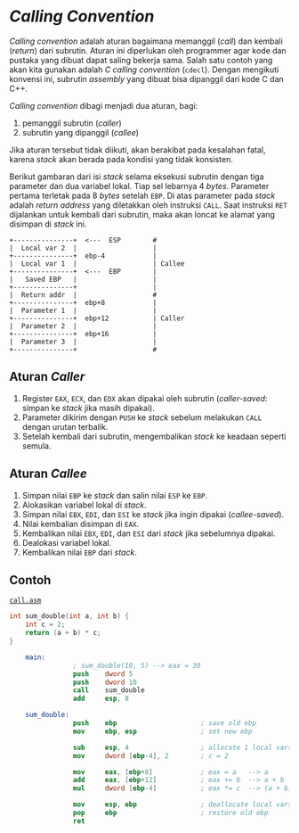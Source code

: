 # *Calling Convention*

*Calling convention* adalah aturan bagaimana memanggil (*call*) dan kembali (*return*) dari subrutin.
Aturan ini diperlukan oleh programmer agar kode dan pustaka yang dibuat dapat saling bekerja sama.
Salah satu contoh yang akan kita gunakan adalah *C calling convention* (`cdecl`).
Dengan mengikuti konvensi ini, subrutin *assembly* yang dibuat bisa dipanggil dari kode C dan C++.

*Calling convention* dibagi menjadi dua aturan, bagi:

1. pemanggil subrutin (*caller*)
2. subrutin yang dipanggil (*callee*)

Jika aturan tersebut tidak diikuti, akan berakibat pada kesalahan fatal, karena *stack*
akan berada pada kondisi yang tidak konsisten.

Berikut gambaran dari isi *stack* selama eksekusi subrutin dengan tiga parameter
dan dua variabel lokal. Tiap sel lebarnya 4 *bytes*. Parameter pertama terletak
pada 8 *bytes* setelah `EBP`. Di atas parameter pada *stack* adalah *return address*
yang diletakkan oleh instruksi `CALL`. Saat instruksi `RET` dijalankan untuk
kembali dari subrutin, maka akan loncat ke alamat yang disimpan di *stack* ini.

```
+---------------+  <---  ESP        #
|  Local var 2  |                   |
+---------------+  ebp-4            |
|  Local var 1  |                   | Callee
+---------------+  <---  EBP        |
|   Saved EBP   |                   |
+---------------+                   |
|  Return addr  |                   #
+---------------+  ebp+8            |
|  Parameter 1  |                   |
+---------------+  ebp+12           | Caller
|  Parameter 2  |                   |
+---------------+  ebp+16           |
|  Parameter 3  |                   |
+---------------+                   #
```


## Aturan *Caller*

1. Register `EAX`, `ECX`, dan `EDX` akan dipakai oleh subrutin (*caller-saved*: simpan ke *stack* jika masih dipakai).
2. Parameter dikirim dengan `PUSH` ke *stack* sebelum melakukan `CALL` dengan urutan terbalik.
3. Setelah kembali dari subrutin, mengembalikan *stack* ke keadaan seperti semula.

## Aturan *Callee*

1. Simpan nilai `EBP` ke *stack* dan salin nilai `ESP` ke `EBP`.
2. Alokasikan variabel lokal di *stack*.
3. Simpan nilai `EBX`, `EDI`, dan `ESI` ke *stack* jika ingin dipakai (*callee-saved*).
4. Nilai kembalian disimpan di `EAX`.
5. Kembalikan nilai `EBX`, `EDI`, dan `ESI` dari *stack* jika sebelumnya dipakai.
6. Dealokasi variabel lokal.
7. Kembalikan nilai `EBP` dari *stack*.

## Contoh

[`call.asm`](ex/call.asm)

```c
int sum_double(int a, int b) {
    int c = 2;
    return (a + b) * c;
}
```


```nasm
    main:
                ; sum_double(10, 5) --> eax = 30
                push    dword 5
                push    dword 10
                call    sum_double
                add     esp, 8

    sum_double:
                push    ebp                     ; save old ebp
                mov     ebp, esp                ; set new ebp

                sub     esp, 4                  ; allocate 1 local vars
                mov     dword [ebp-4], 2        ; c = 2

                mov     eax, [ebp+8]            ; eax = a   --> a
                add     eax, [ebp+12]           ; eax += b  --> a + b
                mul     dword [ebp-4]           ; eax *= c  --> (a + b) * c

                mov     esp, ebp                ; deallocate local vars
                pop     ebp                     ; restore old ebp
                ret
```
